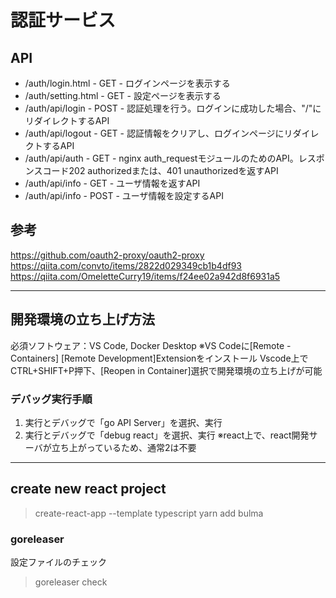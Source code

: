 # 認証サービス

## API
* /auth/login.html   - GET  - ログインページを表示する
* /auth/setting.html - GET  - 設定ページを表示する
* /auth/api/login    - POST - 認証処理を行う。ログインに成功した場合、"/"にリダイレクトするAPI
* /auth/api/logout   - GET  - 認証情報をクリアし、ログインページにリダイレクトするAPI
* /auth/api/auth     - GET  - nginx auth_requestモジュールのためのAPI。レスポンスコード202 authorizedまたは、401 unauthorizedを返すAPI
* /auth/api/info     - GET  - ユーザ情報を返すAPI
* /auth/api/info     - POST - ユーザ情報を設定するAPI

## 参考
https://github.com/oauth2-proxy/oauth2-proxy
https://qiita.com/convto/items/2822d029349cb1b4df93
https://qiita.com/OmeletteCurry19/items/f24ee02a942d8f6931a5

-------------------------------------------------------------
## 開発環境の立ち上げ方法
  必須ソフトウェア：VS Code, Docker Desktop
    ※VS Codeに[Remote - Containers] [Remote Development]Extensionをインストール
  Vscode上でCTRL+SHIFT+P押下、[Reopen in Container]選択で開発環境の立ち上げが可能

### デバッグ実行手順
1. 実行とデバッグで「go API Server」を選択、実行
2. 実行とデバッグで「debug react」を選択、実行
   ※react上で、react開発サーバが立ち上がっているため、通常2は不要

-------------------------------------------------------------
## create new react project
> create-react-app --template typescript
> yarn add bulma

### goreleaser
設定ファイルのチェック
> goreleaser check
